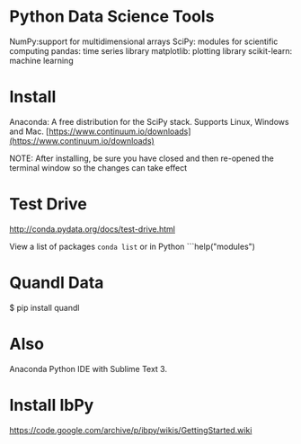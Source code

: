 # Python Data Science Tools


NumPy:support for multidimensional arrays
SciPy: modules for scientific computing
pandas: time series library
matplotlib: plotting library
scikit-learn: machine learning


# Install
Anaconda: A free distribution for the SciPy stack. Supports Linux, Windows and Mac.
[https://www.continuum.io/downloads](https://www.continuum.io/downloads)

NOTE: After installing, be sure you have closed and then re-opened the terminal window so the changes can take effect

# Test Drive
http://conda.pydata.org/docs/test-drive.html

  View a list of packages ```conda list``` or in Python ```help("modules")
  
# Quandl Data 

$ pip install quandl

# Also

Anaconda Python IDE with Sublime Text 3.

# Install IbPy

https://code.google.com/archive/p/ibpy/wikis/GettingStarted.wiki